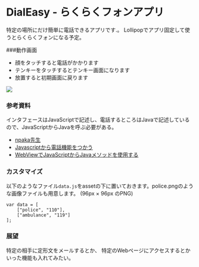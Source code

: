 # DialEasy - らくらくフォンアプリ

特定の場所にだけ簡単に電話できるアプリです.。
Lollipopでアプリ固定して使うとらくらくフォンになる予定。

###動作画面

* 顔をタッチすると電話がかかります
* テンキーをタッチするとテンキー画面になります
* 放置すると初期画面に戻ります

![](http://gyazo.com/b9227276dda73a5b9c0d2965e5962983.png)

### 参考資料

インタフェースはJavaScriptで記述し、電話するところはJavaで記述しているので、JavaScriptからJavaを呼ぶ必要がある。

* [npaka先生](http://www.saturn.dti.ne.jp/npaka/android/ActivityEx/index.html)
* [Javascriptから電話機能をつかう](http://blog.livedoor.jp/hiroki0907/archives/51728780.html)
* [WebViewでJavaScriptからJavaメソッドを使用する](http://techbooster.jpn.org/andriod/application/3189/)

### カスタマイズ

以下のようなファイル```data.js```をassetの下に置いておきます。police.pngのような画像ファイルも用意します。
(96px × 96px のPNG)

```
var data = [
    ["police", "110"],
    ["ambulance", "119"]
];
```

### 展望

特定の相手に定形文をメールするとか、
特定のWebページにアクセスするとかいった機能も入れてみたい。
